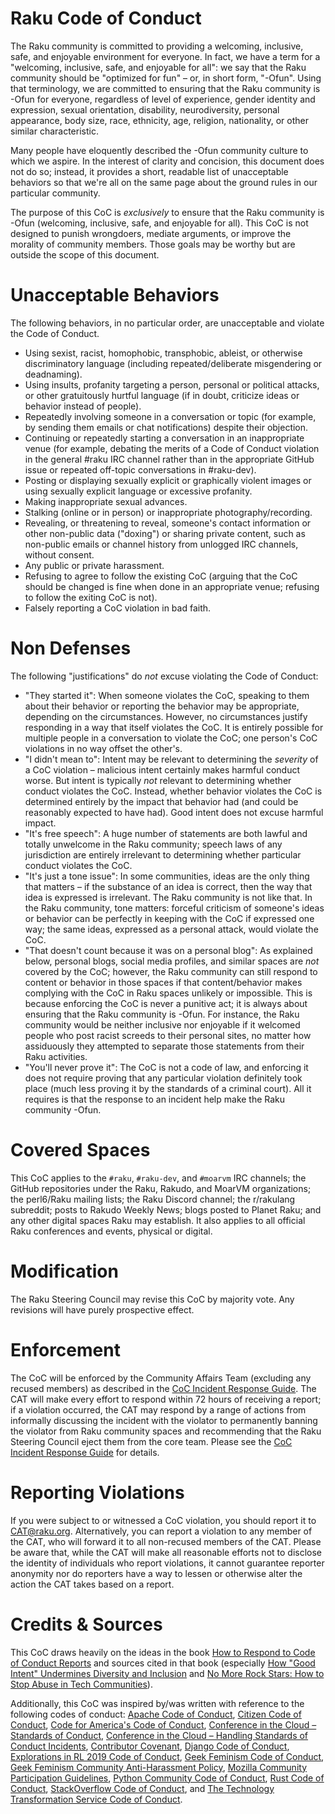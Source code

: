Raku Code of Conduct
====================

The Raku community is committed to providing a welcoming, inclusive,
safe, and enjoyable environment for everyone.  In fact, we have a term
for a "welcoming, inclusive, safe, and enjoyable for all": we say that
the Raku community should be "optimized for fun" – or, in short form,
"-Ofun".  Using that terminology, we are committed to ensuring that the
Raku community is -Ofun for everyone, regardless of level of experience,
gender identity and expression, sexual orientation, disability,
neurodiversity, personal appearance, body size, race, ethnicity, age,
religion, nationality, or other similar characteristic.

Many people have eloquently described the -Ofun community culture to
which we aspire.  In the interest of clarity and concision, this
document does not do so; instead, it provides a short, readable list
of unacceptable behaviors so that we're all on the same page about the
ground rules in our particular community.

The purpose of this CoC is _exclusively_ to ensure that the Raku
community is -Ofun (welcoming, inclusive, safe, and enjoyable for all).
This CoC is not designed to punish wrongdoers, mediate arguments, or
improve the morality of community members.  Those goals may be worthy
but are outside the scope of this document.

Unacceptable Behaviors
======================

The following behaviors, in no particular order, are unacceptable and
violate the Code of Conduct.

* Using sexist, racist, homophobic, transphobic, ableist, or otherwise
  discriminatory language (including repeated/deliberate misgendering or
  deadnaming).
* Using insults, profanity targeting a person, personal or political
  attacks, or other gratuitously hurtful language (if in doubt,
  criticize ideas or behavior instead of people).
* Repeatedly involving someone in a conversation or topic (for example,
  by sending them emails or chat notifications) despite their
  objection.
* Continuing or repeatedly starting a conversation in an inappropriate
  venue (for example, debating the merits of a Code of Conduct violation
  in the general #raku IRC channel rather than in the appropriate GitHub
  issue or repeated off-topic conversations in #raku-dev).
* Posting or displaying sexually explicit or graphically violent images
  or using sexually explicit language or excessive profanity.
* Making inappropriate sexual advances.
* Stalking (online or in person) or inappropriate photography/recording.
* Revealing, or threatening to reveal, someone's contact information or
  other non-public data ("doxing") or sharing private content, such as
  non-public emails or channel history from unlogged IRC channels,
  without consent.
* Any public or private harassment.
* Refusing to agree to follow the existing CoC (arguing that the CoC
  should be changed is fine when done in an appropriate venue; refusing
  to follow the exiting CoC is not).
* Falsely reporting a CoC violation in bad faith.

Non Defenses
============

The following "justifications" do _not_ excuse violating the Code of
Conduct:

* "They started it": When someone violates the CoC, speaking to them
  about their behavior or reporting the behavior may be appropriate,
  depending on the circumstances.  However, no circumstances justify
  responding in a way that itself violates the CoC.  It is entirely
  possible for multiple people in a conversation to violate the CoC;
  one person's CoC violations in no way offset the other's.
* "I didn't mean to": Intent may be relevant to determining the
  _severity_ of a CoC violation – malicious intent certainly makes
  harmful conduct worse.  But intent is typically _not_ relevant to
  determining whether conduct violates the CoC.  Instead, whether
  behavior violates the CoC is determined entirely by the impact that
  behavior had (and could be reasonably expected to have had).  Good
  intent does not excuse harmful impact.
* "It's free speech": A huge number of statements are both lawful and
  totally unwelcome in the Raku community; speech laws of any
  jurisdiction are entirely irrelevant to determining whether particular
  conduct violates the CoC.
* "It's just a tone issue": In some communities, ideas are the only
  thing that matters – if the substance of an idea is correct, then the
  way that idea is expressed is irrelevant.  The Raku community is not
  like that.  In the Raku community, tone matters: forceful criticism of
  someone's ideas or behavior can be perfectly in keeping with the CoC
  if expressed one way; the same ideas, expressed as a personal attack,
  would violate the CoC.
* "That doesn't count because it was on a personal blog": As explained
  below, personal blogs, social media profiles, and similar spaces are
  _not_ covered by the CoC; however, the Raku community can still respond
  to content or behavior in those spaces if that content/behavior makes
  complying with the CoC in Raku spaces unlikely or impossible.  This is
  because enforcing the CoC is never a punitive act; it is always about
  ensuring that the Raku community is -Ofun.  For instance, the Raku
  community would be neither inclusive nor enjoyable if it welcomed
  people who post racist screeds to their personal sites, no matter how
  assiduously they attempted to separate those statements from their
  Raku activities.
* "You'll never prove it": The CoC is not a code of law, and enforcing
  it does not require proving that any particular violation definitely
  took place (much less proving it by the standards of a criminal
  court).  All it requires is that the response to an incident help make
  the Raku community -Ofun.

Covered Spaces
==============

This CoC applies to the `#raku`, `#raku-dev`, and `#moarvm` IRC channels; the
GitHub repositories under the Raku, Rakudo, and MoarVM organizations;
the perl6/Raku mailing lists; the Raku Discord channel; the r/rakulang
subreddit; posts to Rakudo Weekly News; blogs posted to Planet Raku; and
any other digital spaces Raku may establish.  It also applies to all
official Raku conferences and events, physical or digital.

Modification
============
The Raku Steering Council may revise this CoC by majority vote.  Any 
revisions will have purely prospective effect.

Enforcement
===========

The CoC will be enforced by the Community Affairs Team (excluding any
recused members) as described in the [CoC Incident Response
Guide](./coc_incident_response_guide.md).  The CAT will make every
effort to respond within 72 hours of receiving a report; if a violation
occurred, the CAT may respond by a range of actions from informally
discussing the incident with the violator to permanently banning the
violator from Raku community spaces and recommending that the Raku
Steering Council eject them from the core team.  Please see the [CoC
Incident Response
Guide](./coc_incident_response_guide.md#allowed-responses) for details.

Reporting Violations
====================

If you were subject to or witnessed a CoC violation, you should report
it to CAT@raku.org.  Alternatively, you can report a violation to any
member of the CAT, who will forward it to all non-recused members of the
CAT.  Please be aware that, while the CAT will make all reasonable
efforts not to disclose the identity of individuals who report
violations, it cannot guarantee reporter anonymity nor do reporters have
a way to lessen or otherwise alter the action the CAT takes based on a
report.

Credits & Sources
=================

This CoC draws heavily on the ideas in the book [How to Respond to Code
of Conduct Reports](https://frameshiftconsulting.com/code-of-conduct-book/) and
sources cited in that book (especially [How "Good Intent" Undermines
Diversity and Inclusion](https://thebias.com/2017/09/26/how-good-intent-undermines-diversity-and-inclusion/)
and [No More Rock Stars: How to Stop Abuse in Tech
Communities](https://hypatia.ca/2016/06/21/no-more-rock-stars/)).

Additionally, this CoC was inspired by/was written with reference to the following codes of
conduct:
[Apache Code of Conduct](https://www.apache.org/foundation/policies/conduct.html),
[Citizen Code of Conduct](https://github.com/stumpsyn/policies/blob/master/citizen_code_of_conduct.md),
[Code for America's Code of Conduct](https://github.com/codeforamerica/codeofconduct/blob/master/code-of-conduct-en.md),
[Conference in the Cloud – Standards of Conduct](https://perlconference.us/tpc-2020-cloud/standards-of-conduct/),
[Conference in the Cloud – Handling Standards of Conduct Incidents](https://perlconference.us/tpc-2020-cloud/handling-standards-of-conduct-incidents/),
[Contributor Covenant](https://www.contributor-covenant.org/version/2/0/code_of_conduct/),
[Django Code of Conduct](https://www.djangoproject.com/conduct/),
[Explorations in RL 2019 Code of Conduct](https://sites.google.com/view/erl-2019/code-of-conduct),
[Geek Feminism Code of Conduct](https://geekfeminismdotorg.wordpress.com/about/code-of-conduct/),
[Geek Feminism Community Anti-Harassment Policy](https://geekfeminism.wikia.org/wiki/Community_anti-harassment/Policy),
[Mozilla Community Participation Guidelines](https://www.mozilla.org/en-US/about/governance/policies/participation/),
[Python Community Code of Conduct](https://www.python.org/psf/conduct/),
[Rust Code of Conduct](https://www.rust-lang.org/policies/code-of-conduct),
[StackOverflow Code of Conduct](https://stackoverflow.com/conduct),
and
[The Technology Transformation Service Code of Conduct](https://github.com/18F/code-of-conduct/blob/master/code-of-conduct.md).
